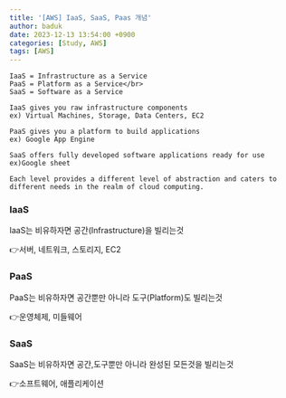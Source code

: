 ```yaml
---
title: '[AWS] IaaS, SaaS, Paas 개념'
author: baduk
date: 2023-12-13 13:54:00 +0900
categories: [Study, AWS]
tags: [AWS]
---
```

```
IaaS = Infrastructure as a Service
PaaS = Platform as a Service</br>
SaaS = Software as a Service

IaaS gives you raw infrastructure components
ex) Virtual Machines, Storage, Data Centers, EC2

PaaS gives you a platform to build applications
ex) Google App Engine

SaaS offers fully developed software applications ready for use
ex)Google sheet

Each level provides a different level of abstraction and caters to different needs in the realm of cloud computing.
```

### IaaS
IaaS는 비유하자면 공간(Infrastructure)을 빌리는것

👉서버, 네트워크, 스토리지, EC2
### PaaS
PaaS는 비유하자면 공간뿐만 아니라 도구(Platform)도 빌리는것

👉운영체제, 미들웨어
### SaaS
SaaS는 비유하자면 공간,도구뿐만 아니라 완성된 모든것을 빌리는것

👉소프트웨어, 애플리케이션
